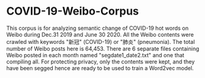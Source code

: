 # COVID-19-Weibo-Corpus
This corpus is for analyzing semantic change of COVID-19 hot words on Weibo during Dec.31 2019 and June 30 2020.
All the Weibo contents were crawled with keywords "新冠" (COVID-19) or "肺炎" (pneumonia).
The total number of Weibo posts here is 64,453. There are 6 separate files containing Weibo posted in each month named "segdate1_date2.txt" and one that compiling all.
For protecting privacy, only the contents were kept, and they have been segged hence are ready to be used to train a Word2vec model.
